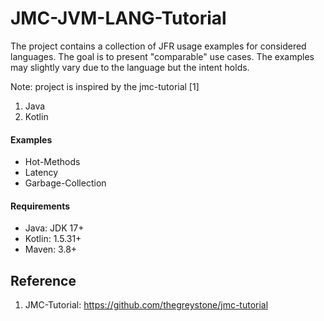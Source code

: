 # JMC-JVM-LANG-Tutorial
The project contains a collection of JFR usage examples for considered languages. 
The goal is to present "comparable" use cases. The examples may slightly vary 
due to the language but the intent holds.

Note: project is inspired by the jmc-tutorial [1]

1. Java
2. Kotlin

#### Examples
* Hot-Methods
* Latency
* Garbage-Collection

#### Requirements
- Java: JDK 17+ 
- Kotlin: 1.5.31+
- Maven: 3.8+

## Reference
1. JMC-Tutorial: https://github.com/thegreystone/jmc-tutorial
